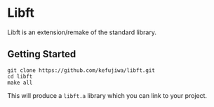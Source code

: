 # Libft

Libft is an extension/remake of the standard library.

## Getting Started

```
git clone https://github.com/kefujiwa/libft.git
cd libft
make all
```

This will produce a `libft.a` library which you can link to your project.
